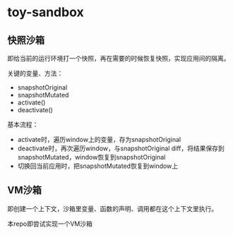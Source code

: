 # toy-sandbox

## 快照沙箱

即给当前的运行环境打一个快照，再在需要的时候恢复快照，实现应用间的隔离。

关键的变量、方法：

- snapshotOriginal
- snapshotMutated
- activate()
- deactivate()

基本流程：

- activate时，遍历window上的变量，存为snapshotOriginal
- deactivate时，再次遍历window，与snapshotOriginal diff，将结果保存到snapshotMutated，window恢复到snapshotOriginal
- 切换回当前应用时，把snapshotMutated恢复到window上

## VM沙箱

即创建一个上下文，沙箱里变量、函数的声明、调用都在这个上下文里执行。

本repo即尝试实现一个VM沙箱
